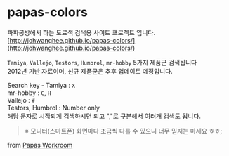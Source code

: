 # papas-colors

파파공방에서 하는 도료색 검색용 사이트 프로젝트 입니다.<br/>
[http://johwanghee.github.io/papas-colors/](http://johwanghee.github.io/papas-colors/)


`Tamiya`, `Vallejo`, `Testors`, `Humbrol`, `mr-hobby`  5가지 제품군 검색됩니다<br/>
2012년 기반 자료이며, 신규 제품군은 추후 업데이트 예정입니다.

Search key -
Tamiya : `X`<br/>
mr-hobby : `C`, `H`<br/>
Vallejo : `#`<br/>
Testors, Humbrol : Number only<br/>
해당 문자로 시작되게 검색하시면 되고 ","로 구분해서 여러개 검색도 됩니다.

>※ 모니터(스마트폰) 화면마다 조금씩 다를 수 있으니 너무 믿지는 마세요 ㅎㅎ;

from [Papas Workroom](http://cafe.naver.com/papasworkroom)
